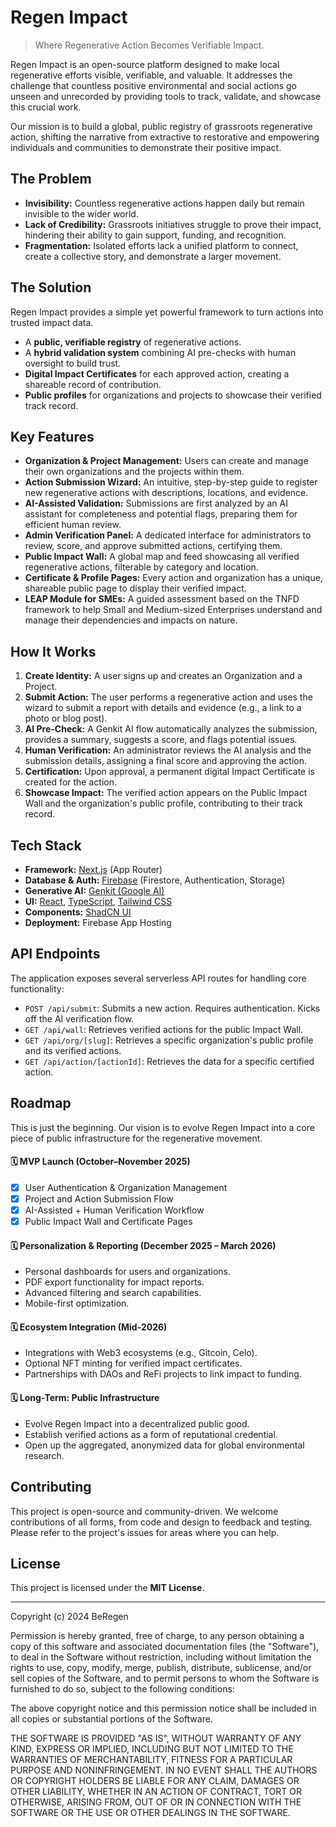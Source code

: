 # Regen Impact

> Where Regenerative Action Becomes Verifiable Impact.

Regen Impact is an open-source platform designed to make local regenerative efforts visible, verifiable, and valuable. It addresses the challenge that countless positive environmental and social actions go unseen and unrecorded by providing tools to track, validate, and showcase this crucial work.

Our mission is to build a global, public registry of grassroots regenerative action, shifting the narrative from extractive to restorative and empowering individuals and communities to demonstrate their positive impact.

## The Problem

- **Invisibility:** Countless regenerative actions happen daily but remain invisible to the wider world.
- **Lack of Credibility:** Grassroots initiatives struggle to prove their impact, hindering their ability to gain support, funding, and recognition.
- **Fragmentation:** Isolated efforts lack a unified platform to connect, create a collective story, and demonstrate a larger movement.

## The Solution

Regen Impact provides a simple yet powerful framework to turn actions into trusted impact data.

- A **public, verifiable registry** of regenerative actions.
- A **hybrid validation system** combining AI pre-checks with human oversight to build trust.
- **Digital Impact Certificates** for each approved action, creating a shareable record of contribution.
- **Public profiles** for organizations and projects to showcase their verified track record.

## Key Features

- **Organization & Project Management:** Users can create and manage their own organizations and the projects within them.
- **Action Submission Wizard:** An intuitive, step-by-step guide to register new regenerative actions with descriptions, locations, and evidence.
- **AI-Assisted Validation:** Submissions are first analyzed by an AI assistant for completeness and potential flags, preparing them for efficient human review.
- **Admin Verification Panel:** A dedicated interface for administrators to review, score, and approve submitted actions, certifying them.
- **Public Impact Wall:** A global map and feed showcasing all verified regenerative actions, filterable by category and location.
- **Certificate & Profile Pages:** Every action and organization has a unique, shareable public page to display their verified impact.
- **LEAP Module for SMEs:** A guided assessment based on the TNFD framework to help Small and Medium-sized Enterprises understand and manage their dependencies and impacts on nature.

## How It Works

1.  **Create Identity:** A user signs up and creates an Organization and a Project.
2.  **Submit Action:** The user performs a regenerative action and uses the wizard to submit a report with details and evidence (e.g., a link to a photo or blog post).
3.  **AI Pre-Check:** A Genkit AI flow automatically analyzes the submission, provides a summary, suggests a score, and flags potential issues.
4.  **Human Verification:** An administrator reviews the AI analysis and the submission details, assigning a final score and approving the action.
5.  **Certification:** Upon approval, a permanent digital Impact Certificate is created for the action.
6.  **Showcase Impact:** The verified action appears on the Public Impact Wall and the organization's public profile, contributing to their track record.

## Tech Stack

- **Framework:** [Next.js](https://nextjs.org/) (App Router)
- **Database & Auth:** [Firebase](https://firebase.google.com/) (Firestore, Authentication, Storage)
- **Generative AI:** [Genkit (Google AI)](https://firebase.google.com/docs/genkit)
- **UI:** [React](https://react.dev/), [TypeScript](https://www.typescriptlang.org/), [Tailwind CSS](https://tailwindcss.com/)
- **Components:** [ShadCN UI](https://ui.shadcn.com/)
- **Deployment:** Firebase App Hosting

## API Endpoints

The application exposes several serverless API routes for handling core functionality:

- `POST /api/submit`: Submits a new action. Requires authentication. Kicks off the AI verification flow.
- `GET /api/wall`: Retrieves verified actions for the public Impact Wall.
- `GET /api/org/[slug]`: Retrieves a specific organization's public profile and its verified actions.
- `GET /api/action/[actionId]`: Retrieves the data for a specific certified action.

## Roadmap

This is just the beginning. Our vision is to evolve Regen Impact into a core piece of public infrastructure for the regenerative movement.

#### 🗓️ MVP Launch (October–November 2025)
- [x] User Authentication & Organization Management
- [x] Project and Action Submission Flow
- [x] AI-Assisted + Human Verification Workflow
- [x] Public Impact Wall and Certificate Pages

#### 🗓️ Personalization & Reporting (December 2025 – March 2026)
- Personal dashboards for users and organizations.
- PDF export functionality for impact reports.
- Advanced filtering and search capabilities.
- Mobile-first optimization.

#### 🗓️ Ecosystem Integration (Mid-2026)
- Integrations with Web3 ecosystems (e.g., Gitcoin, Celo).
- Optional NFT minting for verified impact certificates.
- Partnerships with DAOs and ReFi projects to link impact to funding.

#### 🗓️ Long-Term: Public Infrastructure
- Evolve Regen Impact into a decentralized public good.
- Establish verified actions as a form of reputational credential.
- Open up the aggregated, anonymized data for global environmental research.

## Contributing

This project is open-source and community-driven. We welcome contributions of all forms, from code and design to feedback and testing. Please refer to the project's issues for areas where you can help.

## License

This project is licensed under the **MIT License**.

---

Copyright (c) 2024 BeRegen

Permission is hereby granted, free of charge, to any person obtaining a copy
of this software and associated documentation files (the "Software"), to deal
in the Software without restriction, including without limitation the rights
to use, copy, modify, merge, publish, distribute, sublicense, and/or sell
copies of the Software, and to permit persons to whom the Software is
furnished to do so, subject to the following conditions:

The above copyright notice and this permission notice shall be included in all
copies or substantial portions of the Software.

THE SOFTWARE IS PROVIDED "AS IS", WITHOUT WARRANTY OF ANY KIND, EXPRESS OR
IMPLIED, INCLUDING BUT NOT LIMITED TO THE WARRANTIES OF MERCHANTABILITY,
FITNESS FOR A PARTICULAR PURPOSE AND NONINFRINGEMENT. IN NO EVENT SHALL THE
AUTHORS OR COPYRIGHT HOLDERS BE LIABLE FOR ANY CLAIM, DAMAGES OR OTHER
LIABILITY, WHETHER IN AN ACTION OF CONTRACT, TORT OR OTHERWISE, ARISING FROM,
OUT OF OR IN CONNECTION WITH THE SOFTWARE OR THE USE OR OTHER DEALINGS IN THE
SOFTWARE.

